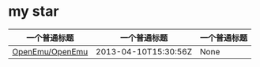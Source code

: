 # my star


| 一个普通标题 | 一个普通标题 | 一个普通标题 |
| --- | --- | --- |
|[OpenEmu/OpenEmu](https://github.com/OpenEmu/OpenEmu)|2013-04-10T15:30:56Z|None|2010-12-20T20:13:58Z|2017-07-24T06:01:53Z|Objective-C|7812|800|242|2017-07-21T15:20:48Z|56|2017-05-30T07:02:23Z|
